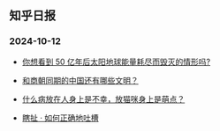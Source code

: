 ## 知乎日报 
### 2024-10-12

+ [你想看到 50 亿年后太阳地球能量耗尽而毁灭的情形吗?](https://daily.zhihu.com/story/9776117)

+ [和商朝同期的中国还有哪些文明？](https://daily.zhihu.com/story/9776069)

+ [什么病放在人身上是不幸，放猫咪身上是萌点？](https://daily.zhihu.com/story/9776098)

+ [瞎扯 · 如何正确地吐槽](https://daily.zhihu.com/story/9776185)

